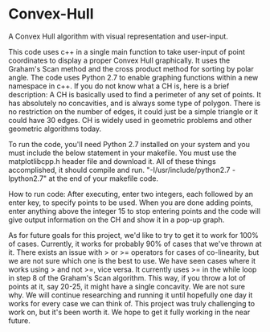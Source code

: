 # Convex-Hull
A Convex Hull algorithm with visual representation and user-input. 



This code uses c++ in a single main function to take user-input of point coordinates to display a proper Convex Hull graphically. It uses the Graham's Scan method and the cross product method for sorting by polar angle. The code uses Python 2.7 to enable graphing functions within a new namespace in c++. If you do not know what a CH is, here is a brief description: 
A CH is basically used to find a perimeter of any set of points. It has absolutely no concavities, and is always some type of polygon. There is no restriction on the number of edges, it could just be a simple triangle or it could have 30 edges. CH is widely used in geometric problems and other geometric algorithms today. 

To run the code, you'll need Python 2.7 installed on your system and you must include the below statement in your makefile. You must use the matplotlibcpp.h header file and download it. All of these things accomplished, it should compile and run. 
"-I/usr/include/python2.7 -lpython2.7" at the end of your makefile code.

How to run code: 
After executing, enter two integers, each followed by an enter key, to specify points to be used. When you are done adding points, enter anything above the integer 15 to stop entering points and the code will give output information on the CH and show it in a pop-up graph. 



As for future goals for this project, we'd like to try to get it to work for 100% of cases. Currently, it works for probably 90% of cases that we've thrown at it. There exists an issue with > or >= operators for cases of co-linearity, but we are not sure which one is the best to use. We have seen cases where it works using > and not >=, vice versa. It currently uses >= in the while loop in step 8 of the Graham's Scan algorithm. This way, if you throw a lot of points at it, say 20-25, it might have a single concavity. We are not sure why. We will continue researching and running it until hopefully one day it works for every case we can think of. This project was truly challenging to work on, but it's been worth it. We hope to get it fully working in the near future. 
